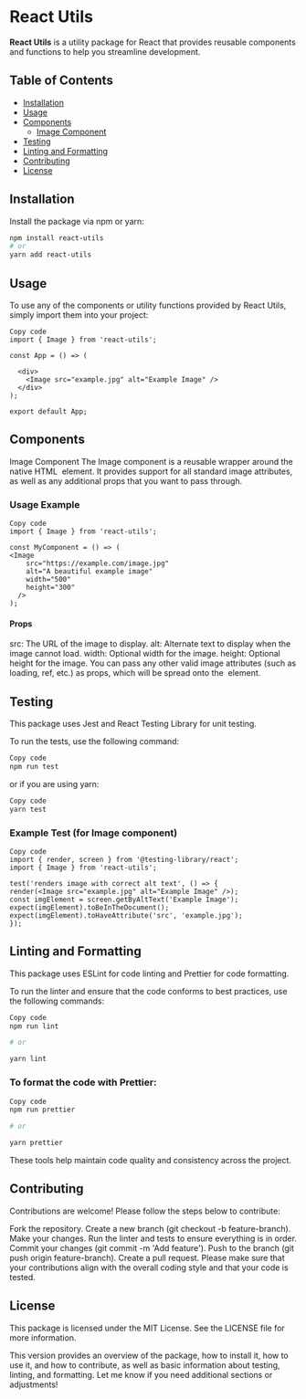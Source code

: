 # React Utils

**React Utils** is a utility package for React that provides reusable components and functions to help you streamline development.

## Table of Contents

- [Installation](#installation)
- [Usage](#usage)
- [Components](#components)
  - [Image Component](#image-component)
- [Testing](#testing)
- [Linting and Formatting](#linting-and-formatting)
- [Contributing](#contributing)
- [License](#license)

## Installation

Install the package via npm or yarn:

```bash
npm install react-utils
# or
yarn add react-utils
```

## Usage

To use any of the components or utility functions provided by React Utils, simply import them into your project:

```tsx
Copy code
import { Image } from 'react-utils';

const App = () => (

  <div>
    <Image src="example.jpg" alt="Example Image" />
  </div>
);

export default App;

```

## Components

Image Component
The Image component is a reusable wrapper around the native HTML <img> element. It provides support for all standard image attributes, as well as any additional props that you want to pass through.

### Usage Example

```tsx
Copy code
import { Image } from 'react-utils';

const MyComponent = () => (
<Image
    src="https://example.com/image.jpg"
    alt="A beautiful example image"
    width="500"
    height="300"
  />
);

```

#### Props

src: The URL of the image to display.
alt: Alternate text to display when the image cannot load.
width: Optional width for the image.
height: Optional height for the image.
You can pass any other valid image attributes (such as loading, ref, etc.) as props, which will be spread onto the <img> element.

## Testing

This package uses Jest and React Testing Library for unit testing.

To run the tests, use the following command:

```bash
Copy code
npm run test

```

or if you are using yarn:

```bash
Copy code
yarn test


```

### Example Test (for Image component)

```tsx
Copy code
import { render, screen } from '@testing-library/react';
import { Image } from 'react-utils';

test('renders image with correct alt text', () => {
render(<Image src="example.jpg" alt="Example Image" />);
const imgElement = screen.getByAltText('Example Image');
expect(imgElement).toBeInTheDocument();
expect(imgElement).toHaveAttribute('src', 'example.jpg');
});

```

## Linting and Formatting

This package uses ESLint for code linting and Prettier for code formatting.

To run the linter and ensure that the code conforms to best practices, use the following commands:

```bash
Copy code
npm run lint

# or

yarn lint

```

### To format the code with Prettier:

```bash
Copy code
npm run prettier

# or

yarn prettier
```

These tools help maintain code quality and consistency across the project.

## Contributing

Contributions are welcome! Please follow the steps below to contribute:

Fork the repository.
Create a new branch (git checkout -b feature-branch).
Make your changes.
Run the linter and tests to ensure everything is in order.
Commit your changes (git commit -m 'Add feature').
Push to the branch (git push origin feature-branch).
Create a pull request.
Please make sure that your contributions align with the overall coding style and that your code is tested.

## License

This package is licensed under the MIT License. See the LICENSE file for more information.

This version provides an overview of the package, how to install it, how to use it, and how to contribute, as well as basic information about testing, linting, and formatting. Let me know if you need additional sections or adjustments!
